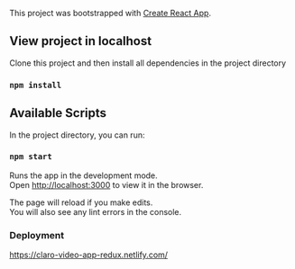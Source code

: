 This project was bootstrapped with [Create React App](https://github.com/facebook/create-react-app).

## View project in localhost

Clone this project and then install all dependencies in the project directory

### `npm install`

## Available Scripts

In the project directory, you can run:

### `npm start`

Runs the app in the development mode.<br>
Open [http://localhost:3000](http://localhost:3000) to view it in the browser.

The page will reload if you make edits.<br>
You will also see any lint errors in the console.


### Deployment
https://claro-video-app-redux.netlify.com/